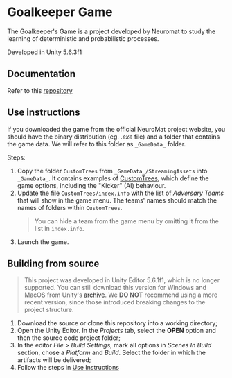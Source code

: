 # Goalkeeper Game
The Goalkeeper's Game is a project developed by Neuromat to study the learning of deterministic and probabilistic processes.

Developed in Unity 5.6.3f1

## Documentation

Refer to this [repository](https://github.com/neuromat/goleiro-godot/wiki/Configuration#configuration-files)

## Use instructions

If you downloaded the game from the official NeuroMat project website, you should have the binary distribution (eg. *.exe* file) and a folder that contains the game data. We will refer to this folder as `_GameData_` folder.

Steps:
1. Copy the folder `CustomTrees` from `_GameData_/StreamingAssets` into `_GameData_`. It contains examples of [CustomTrees](https://github.com/neuromat/goleiro-godot/wiki/Configuration#configuration-files), which define the game options, including the "Kicker" (AI) behaviour.
1. Update the file `CustomTrees/index.info` with the list of *Adversary Teams* that will show in the game menu. The teams' names should match the names of folders within `CustomTrees`.
    >You can hide a team from the game menu by omitting it from the list in `index.info`.
1. Launch the game.

## Building from source

> This project was developed in Unity Editor 5.6.1f1, which is no longer supported. You can still download this version for Windows and MacOS from Unity's [archive](https://unity.com/releases/editor/archive). We **DO NOT** recommend using a more recent version, since those introduced breaking changes to the project structure.

1. Download the source or clone this repository into a working directory;
1. Open the Unity Editor. In the *Projects* tab, select the **OPEN** option and then the source code project folder;
1. In the editor *File > Build Settings*, mark all options in *Scenes In Build* section, chose a *Platform* and *Build*. Select the folder in which the artifacts will be delivered;
1. Follow the steps in [Use Instructions](#use-instructions)